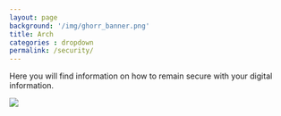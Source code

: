 ```yaml
---
layout: page
background: '/img/ghorr_banner.png'
title: Arch
categories : dropdown
permalink: /security/
---
```


Here you will find information on how to remain secure with your digital information.

![](../img/misc/police-tux.jpeg)
